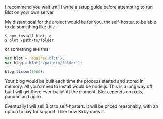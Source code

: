 I recommend you wait until I write a setup guide before attempting to run Blot on your own server. 

My distant goal for the project would be for you, the self-hoster, to be able to do something like this:

```
$ npm install blot -g
$ blot /path/to/folder
```

or something like this:

```javascript
var blot = require('blot');
var blog = blot('/path/to/folder');

blog.listen(8080);
```

Your blog would be built each time the process started and stored in memory. All you'd need to install would be node.js. This is a long way off but I will get there eventually! At the moment, Blot depends on redis, pandoc and nginx.

Eventually I will sell Blot to self-hosters. It will be priced reasonably, with an option to pay for support. I like how Kirby does it.

